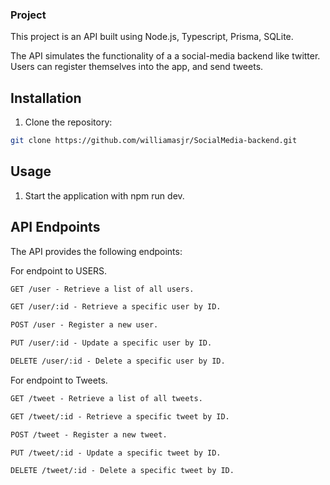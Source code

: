 ### Project

This project is an API built using Node.js, Typescript, Prisma, SQLite.

The API simulates the functionality of a a social-media backend like twitter. Users can register themselves into the app, and send tweets.

## Installation

1. Clone the repository:

```bash
git clone https://github.com/williamasjr/SocialMedia-backend.git
```

## Usage

1. Start the application with npm run dev.

## API Endpoints
The API provides the following endpoints:

For endpoint to USERS.

```markdown
GET /user - Retrieve a list of all users.

GET /user/:id - Retrieve a specific user by ID.

POST /user - Register a new user.

PUT /user/:id - Update a specific user by ID.

DELETE /user/:id - Delete a specific user by ID.
```

For endpoint to Tweets.

```markdown
GET /tweet - Retrieve a list of all tweets.

GET /tweet/:id - Retrieve a specific tweet by ID.

POST /tweet - Register a new tweet.

PUT /tweet/:id - Update a specific tweet by ID.

DELETE /tweet/:id - Delete a specific tweet by ID.
```


